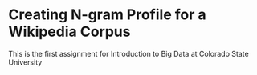 # Creating N-gram Profile for a Wikipedia Corpus



This is the first assignment for Introduction to Big Data at Colorado State University
